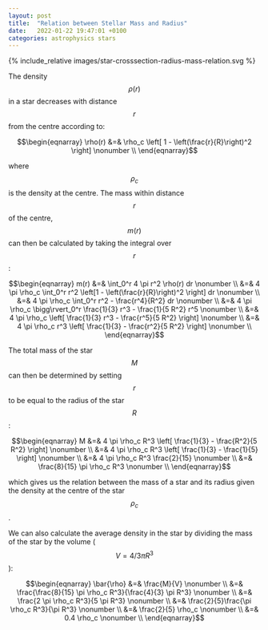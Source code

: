 ```yaml
---
layout: post
title:  "Relation between Stellar Mass and Radius"
date:   2022-01-22 19:47:01 +0100
categories: astrophysics stars
---
```

{% include_relative images/star-crosssection-radius-mass-relation.svg %}

The density $$\rho(r)$$ in a star decreases with distance $$r$$ from the centre
according to:

$$\begin{eqnarray} 
\rho(r) &=& \rho_c \left[ 1 -  \left(\frac{r}{R}\right)^2 \right]      \nonumber \\
\end{eqnarray}$$

where $$\rho_c$$ is the density at the centre. The mass within distance $$r$$ of the
centre, $$m(r)$$ can
then be calculated by taking the integral over $$r$$:

$$\begin{eqnarray} 
m(r) &=& \int_0^r 4 \pi r^2 \rho(r) dr  \nonumber \\
&=& 4 \pi \rho_c \int_0^r r^2 \left[1 -  \left(\frac{r}{R}\right)^2 \right] dr  \nonumber \\
&=& 4 \pi \rho_c \int_0^r r^2 -  \frac{r^4}{R^2} dr  \nonumber \\
&=& 4 \pi \rho_c \bigg\rvert_0^r \frac{1}{3} r^3 -  \frac{1}{5 R^2} r^5 \nonumber \\
&=& 4 \pi \rho_c \left[ \frac{1}{3} r^3 -  \frac{r^5}{5 R^2} \right] \nonumber \\
&=& 4 \pi \rho_c r^3 \left[ \frac{1}{3} -  \frac{r^2}{5 R^2} \right] \nonumber \\
\end{eqnarray}$$

The total mass of the star $$M$$ can then be determined by setting $$r$$ to be equal to
the radius of the star $$R$$:

$$\begin{eqnarray} 
M &=& 4 \pi \rho_c R^3 \left[ \frac{1}{3} -  \frac{R^2}{5 R^2} \right] \nonumber \\
&=& 4 \pi \rho_c R^3 \left[ \frac{1}{3} -  \frac{1}{5} \right] \nonumber \\
&=& 4 \pi \rho_c R^3 \frac{2}{15} \nonumber \\
&=& \frac{8}{15} \pi \rho_c R^3  \nonumber \\
\end{eqnarray}$$

which gives us the relation between the mass of a star and its radius given the density
at the centre of the star $$\rho_c$$.

We can also calculate the average density in the star by dividing the mass of the star
by the volume ($$V = 4/3 \pi R^3$$):

$$\begin{eqnarray} 
\bar{\rho} &=& \frac{M}{V} \nonumber \\
&=& \frac{\frac{8}{15} \pi \rho_c R^3}{\frac{4}{3} \pi R^3} \nonumber \\
&=& \frac{2 \pi \rho_c R^3}{5 \pi R^3} \nonumber \\
&=& \frac{2}{5}\frac{\pi \rho_c R^3}{\pi R^3} \nonumber \\
&=& \frac{2}{5} \rho_c \nonumber \\
&=& 0.4 \rho_c \nonumber \\
\end{eqnarray}$$